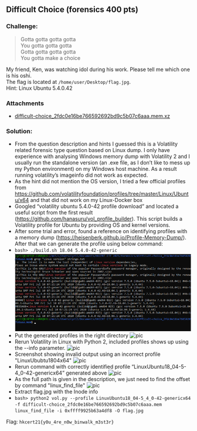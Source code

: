 ## Difficult Choice (forensics 400 pts)  
### Challenge:  
> Gotta gotta gotta gotta  
> You gotta gotta gotta  
> Gotta gotta gotta gotta  
> You gotta make a choice  

My friend, Ken, was watching idol during his work. Please tell me which one is his oshi.  
The flag is located at `/home/user/Desktop/flag.jpg`.  
Hint: Linux Ubuntu 5.4.0.42

### Attachments
-   [difficult-choice_2fdc0e16be766592692bd9c5b07c6aaa.mem.xz](https://github.com/6cyril/ctf-writeups/blob/master/HKCERT%20CTF%202021/files/difficult-choice_2fdc0e16be766592692bd9c5b07c6aaa.mem.xz)
  
### Solution:  
- From the question description and hints I guessed this is a Volatility related forensic type question based on Linux dump. I only have experience with analysing Windows memory dump with Volatility 2 and I usually run the standalone version (an .exe file, as I don’t like to mess up my Python environment) on my Windows host machine. As a result running volatility’s imageinfo did not work as expected.
- As the hint did not mention the OS version, I tried a few official profiles from https://github.com/volatilityfoundation/profiles/tree/master/Linux/Ubuntu/x64 and that did not work on my Linux-Docker box
- Googled “volatility ubuntu 5.4.0-42 profile download” and located a useful script from the first result (https://github.com/hanasuru/vol_profile_builder). This script builds a Volatility profile for Ubuntu by providing OS and kernel versions.
- After some trial and error, found a reference on identifying profiles with a memory dump (https://heisenberk.github.io/Profile-Memory-Dump/). After that we can generate the profile using below command:
- `bash> ./build.sh 18.04 5.4.0-42-generic`
![pic](https://github.com/6cyril/ctf-writeups/raw/master/HKCERT%20CTF%202021/images/hkcert21-difficult-choice-1.png)
- Put the generated profiles in the right directory
![pic](https://github.com/6cyril/ctf-writeups/raw/master/HKCERT%20CTF%202021/assets/images/hkcert21-difficult-choice-2.png)
- Rerun Volatility in Linux with Python 2, included profiles shows up using the --info parameter.
![pic](https://github.com/6cyril/ctf-writeups/raw/master/HKCERT%20CTF%202021/assets/images/hkcert21-difficult-choice-3.png)
- Screenshot showing invalid output using an incorrect profile "LinuxUbubtu1804x64"
![pic](https://github.com/6cyril/ctf-writeups/raw/master/HKCERT%20CTF%202021/assets/images/hkcert21-difficult-choice-4.png)
- Rerun command with correctly identified profile “LinuxUbuntu18_04-5-4_0-42-genericx64” generated above
![pic](https://github.com/6cyril/ctf-writeups/raw/master/HKCERT%20CTF%202021/assets/images/hkcert21-difficult-choice-5.png)
- As the full path is given in the description, we just need to find the offset by command "linux_find_file"
![pic](https://github.com/6cyril/ctf-writeups/raw/master/HKCERT%20CTF%202021/assets/images/hkcert21-difficult-choice-6.png)
- Extract flag.jpg with the Inode info 
- `bash> python2 vol.py --profile LinuxUbuntu18_04-5_4_0-42-genericx64 -f difficult-choice_2fdc0e16be766592692bd9c5b07c6aaa.mem linux_find_file -i 0xffff9925b63a4df8 -O flag.jpg`


Flag: `hkcert21{y0u_4re_n0w_binwalk_m3st3r}`  
  
